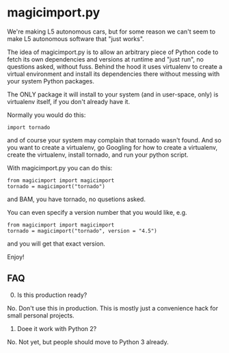 # magicimport.py

We're making L5 autonomous cars, but for some reason we can't seem to make L5 autonomous software that "just works".

The idea of magicimport.py is to allow an arbitrary piece of Python code to fetch its own dependencies and versions at runtime and "just run", no questions asked, without fuss.
Behind the hood it uses virtualenv to create a virtual environment and install its dependencies there without messing with your system Python packages.

The ONLY package it will install to your system (and in user-space, only) is virtualenv itself, if you don't already have it.

Normally you would do this:
```
import tornado
```
and of course your system may complain that tornado wasn't found. And so you want to create a virtualenv, go Googling for how to create a virtualenv, create the virtualenv, install tornado, and run your python script.

With magicimport.py you can do this:
```
from magicimport import magicimport
tornado = magicimport("tornado")
```
and BAM, you have tornado, no qusetions asked.

You can even specify a version number that you would like, e.g.
```
from magicimport import magicimport
tornado = magicimport("tornado", version = "4.5")
```

and you will get that exact version.

Enjoy!

## FAQ

0. Is this production ready?

No. Don't use this in production. This is mostly just a convenience hack for small personal projects.

1. Doee it work with Python 2?

No. Not yet, but people should move to Python 3 already.
